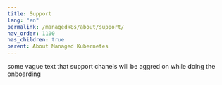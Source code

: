 ```yaml
---
title: Support
lang: "en"
permalink: /managedk8s/about/support/
nav_order: 1100
has_children: true
parent: About Managed Kubernetes
---
```

some vague text that support chanels will be aggred on while doing the onboarding
